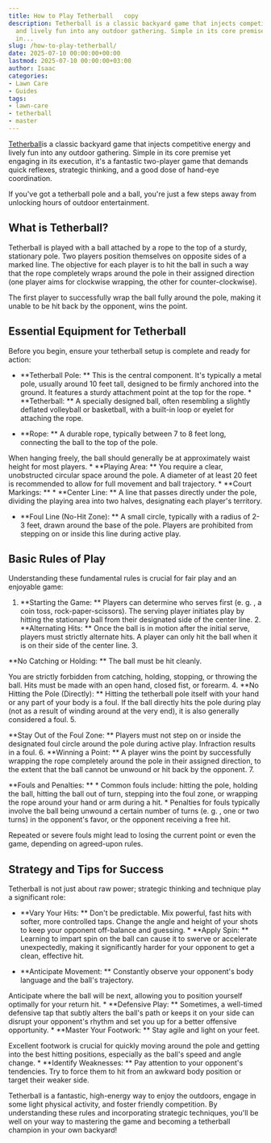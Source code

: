 ```yaml
---
title: How to Play Tetherball   copy
description: Tetherball is a classic backyard game that injects competitive energy
  and lively fun into any outdoor gathering. Simple in its core premise yet engaging
  in...
slug: /how-to-play-tetherball/
date: 2025-07-10 00:00:00+00:00
lastmod: 2025-07-10 00:00:00+03:00
author: Isaac
categories:
- Lawn Care
- Guides
tags:
- lawn-care
- tetherball
- master
---
```

[Tetherball](https://pestpolicy.com/how-to-play-tetherball/)is a classic backyard game that injects competitive energy and lively fun into any outdoor gathering. Simple in its core premise yet engaging in its execution, it's a fantastic two-player game that demands quick reflexes, strategic thinking, and a good dose of hand-eye coordination.

If you've got a tetherball pole and a ball, you're just a few steps away from unlocking hours of outdoor entertainment.

##  What is Tetherball?

Tetherball is played with a ball attached by a rope to the top of a sturdy, stationary pole. Two players position themselves on opposite sides of a marked line. The objective for each player is to hit the ball in such a way that the rope completely wraps around the pole in their assigned direction (one player aims for clockwise wrapping, the other for counter-clockwise).

The first player to successfully wrap the ball fully around the pole, making it unable to be hit back by the opponent, wins the point.

##  Essential Equipment for Tetherball

Before you begin, ensure your tetherball setup is complete and ready for action:

* **Tetherball Pole: ** This is the central component. It's typically a metal pole, usually around 10 feet tall, designed to be firmly anchored into the ground. It features a sturdy attachment point at the top for the rope. * **Tetherball: ** A specially designed ball, often resembling a slightly deflated volleyball or basketball, with a built-in loop or eyelet for attaching the rope.

* **Rope: ** A durable rope, typically between 7 to 8 feet long, connecting the ball to the top of the pole.

When hanging freely, the ball should generally be at approximately waist height for most players. * **Playing Area: ** You require a clear, unobstructed circular space around the pole. A diameter of at least 20 feet is recommended to allow for full movement and ball trajectory. * **Court Markings: ** * **Center Line: ** A line that passes directly under the pole, dividing the playing area into two halves, designating each player's territory.

* **Foul Line (No-Hit Zone): ** A small circle, typically with a radius of 2-3 feet, drawn around the base of the pole. Players are prohibited from stepping on or inside this line during active play.

##  Basic Rules of Play

Understanding these fundamental rules is crucial for fair play and an enjoyable game:

1. **Starting the Game: ** Players can determine who serves first (e. g. , a coin toss, rock-paper-scissors). The serving player initiates play by hitting the stationary ball from their designated side of the center line. 2. **Alternating Hits: ** Once the ball is in motion after the initial serve, players must strictly alternate hits. A player can only hit the ball when it is on their side of the center line. 3.

**No Catching or Holding: ** The ball must be hit cleanly.

You are strictly forbidden from catching, holding, stopping, or throwing the ball. Hits must be made with an open hand, closed fist, or forearm. 4. **No Hitting the Pole (Directly): ** Hitting the tetherball pole itself with your hand or any part of your body is a foul. If the ball directly hits the pole during play (not as a result of winding around at the very end), it is also generally considered a foul. 5.

**Stay Out of the Foul Zone: ** Players must not step on or inside the designated foul circle around the pole during active play. Infraction results in a foul. 6. **Winning a Point: ** A player wins the point by successfully wrapping the rope completely around the pole in their assigned direction, to the extent that the ball cannot be unwound or hit back by the opponent. 7.

**Fouls and Penalties: ** * Common fouls include: hitting the pole, holding the ball, hitting the ball out of turn, stepping into the foul zone, or wrapping the rope around your hand or arm during a hit. * Penalties for fouls typically involve the ball being unwound a certain number of turns (e. g. , one or two turns) in the opponent's favor, or the opponent receiving a free hit.

Repeated or severe fouls might lead to losing the current point or even the game, depending on agreed-upon rules.

##  Strategy and Tips for Success

Tetherball is not just about raw power; strategic thinking and technique play a significant role:

* **Vary Your Hits: ** Don't be predictable. Mix powerful, fast hits with softer, more controlled taps. Change the angle and height of your shots to keep your opponent off-balance and guessing. * **Apply Spin: ** Learning to impart spin on the ball can cause it to swerve or accelerate unexpectedly, making it significantly harder for your opponent to get a clean, effective hit.

* **Anticipate Movement: ** Constantly observe your opponent's body language and the ball's trajectory.

Anticipate where the ball will be next, allowing you to position yourself optimally for your return hit. * **Defensive Play: ** Sometimes, a well-timed defensive tap that subtly alters the ball's path or keeps it on your side can disrupt your opponent's rhythm and set you up for a better offensive opportunity. * **Master Your Footwork: ** Stay agile and light on your feet.

Excellent footwork is crucial for quickly moving around the pole and getting into the best hitting positions, especially as the ball's speed and angle change. * **Identify Weaknesses: ** Pay attention to your opponent's tendencies. Try to force them to hit from an awkward body position or target their weaker side.

Tetherball is a fantastic, high-energy way to enjoy the outdoors, engage in some light physical activity, and foster friendly competition. By understanding these rules and incorporating strategic techniques, you'll be well on your way to mastering the game and becoming a tetherball champion in your own backyard!
